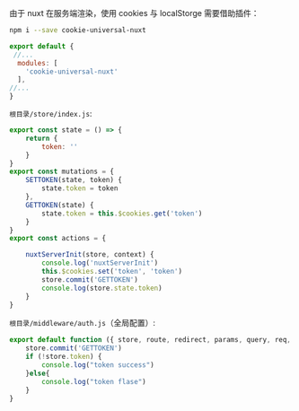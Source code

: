 由于 nuxt 在服务端渲染，使用 cookies 与 localStorge 需要借助插件： 

```bash
npm i --save cookie-universal-nuxt
```

```js
export default {
 //...
  modules: [
    'cookie-universal-nuxt'
  ],
//...
}

```

`根目录/store/index.js`:

```js
export const state = () => {
    return {
        token: ''
    }
}
export const mutations = {
    SETTOKEN(state, token) {
        state.token = token
    },
    GETTOKEN(state) {
        state.token = this.$cookies.get('token')
    }
}
export const actions = {

    nuxtServerInit(store, context) {
        console.log('nuxtServerInit')
        this.$cookies.set('token', 'token')
        store.commit('GETTOKEN')
        console.log(store.state.token)
    }
}

```

`根目录/middleware/auth.js`（全局配置）:

```js
export default function ({ store, route, redirect, params, query, req, res }) {
    store.commit('GETTOKEN')
    if (!store.token) {
        console.log("token success")
    }else{
        console.log("token flase")
    }
}
```

